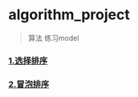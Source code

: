 # algorithm_project
> 算法 练习model

### [1.选择排序](https://github.com/zhangshubin01/algorithm_project/blob/master/app/src/main/java/com/padtast/algorithm_project/SelectSort.java)
### [2.冒泡排序](https://github.com/zhangshubin01/algorithm_project/blob/master/app/src/main/java/com/padtast/algorithm_project/BubbleSort.java)

